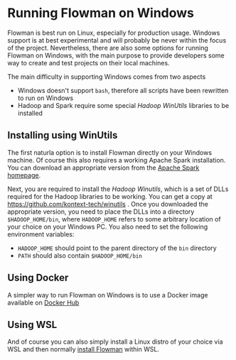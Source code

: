 # Running Flowman on Windows

Flowman is best run on Linux, especially for production usage. Windows support is at best experimental and will
probably be never within the focus of the project. Nevertheless, there are also some options for running Flowman on
Windows, with the main purpose to provide developers some way to create and test projects on their local machines.

The main difficulty in supporting Windows comes from two aspects
* Windows doesn't support `bash`, therefore all scripts have been rewritten to run on Windows
* Hadoop and Spark require some special *Hadoop WinUtils* libraries to be installed


## Installing using WinUtils
The first naturla option is to install Flowman directly on your Windows machine. Of course this also requires a
working Apache Spark installation. You can download an appropriate version from the
[Apache Spark homepage](https://spark.apache.org).

Next, you are required to install the *Hadoop Winutils*, which is a set of DLLs required for the Hadoop libraries to
be working. You can get a copy at https://github.com/kontext-tech/winutils .
Once you downloaded the appropriate version, you need to place the DLLs into a directory `$HADOOP_HOME/bin`, where
`HADOOP_HOME` refers to some arbitrary location of your choice on your Windows PC. You also need to set the following
environment variables:
* `HADOOP_HOME` should point to the parent directory of the `bin` directory
* `PATH` should also contain `$HADOOP_HOME/bin`


## Using Docker
A simpler way to run Flowman on Windows is to use a Docker image available on
[Docker Hub](https://hub.docker.com/repository/docker/dimajix/flowman)


## Using WSL
And of course you can also simply install a Linux distro of your choice via WSL and then normally 
[install Flowman](../installation.md) within WSL.
